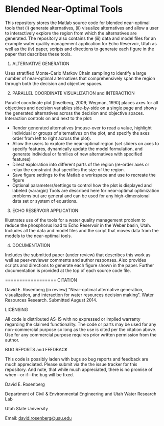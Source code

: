 Blended Near-Optimal Tools
==============================
This repository stores the Matlab source code for blended near-optimal tools that (i) generate alternatives, (ii) visualize alternatives and allow a user to interactively explore the region from which the alternatives are generated. The repository also contains the (iii) data and model files for an example water quality management application for Echo Reservoir, Utah as well as the (iv) paper, scripts and directions to generate each figure in the paper that describes these tools.

1) ALTERNATIVE GENERATION

Uses stratified Monte-Carlo Markov Chain sampling to identify a large number of near-optimal alternatives that comprehensively span the region through both the decision and objective spaces.

2) PARALLEL COORDINATE VISUALIZATION and INTERACTION

Parallel coordinate plot [Inselberg, 2009; Wegman, 1990] places axes for all objectives and decision variables side-by-side on a single page and shows the generated alternatives across the decision and objective spaces. Interaction controls on and next to the plot:
-	Render generated alternatives (mouse-over to read a value, highlight individual or groups of alternatives on the plot, and specify the axes order from left to right across the plot).
-	Allow the users to explore the near-optimal region (set sliders on axes to specify features, dynamically update the model formulation, and generate individual or families of new alternatives with specified features) 
-	Direct exploration into different parts of the region (re-order axes or relax the constraint that specifies the size of the region.
-	Save figure settings to the Matlab e workspace and use to recreate the figure
-	Optional parameters/settings to control how the plot is displayed and labeled (varargin)
Tools are described here for near-optimal optimization problems but are general and can be used for any high-dimensional data set or system of equations.

3) ECHO RESERVOIR APPLICATION

Illustrates use of the tools for a water quality management problem to reduce the phosphorus load to Echo Reservoir in the Weber basin, Utah. Includes all the data and model files and the script that moves data from the models to the near-optimal tools.

4) DOCUMENTATION

Includes the submitted paper (under review) that describes this work as well as peer-reviewer comments and author responses. Also provides scripts and directions to generate each figure shown in the paper. Further documentation is provided at the top of each source code file.

==================
CITATION

David E. Rosenberg (in review) "Near-optimal alternative generation, visualization, and interaction for water resources decision making". Water Resources Research. Submitted August 2014.

LICENSING

All code is distributed AS-IS with no expressed or implied warranty regarding the claimed functionality. The code or parts may be used for any non-commercial purpose so long as the use is cited per the citation above. Use for any commercial purpose requires prior written permission from the author.

BUG REPORTS and FEEDBACK

This code is possibly laden with bugs so bug reports and feedback are much appreciated. Please submit via the the issue tracker for this repository. And note, that while much appreciated, there is no promise of when--or if--the bug will be fixed.

David E. Rosenberg

Department of Civil & Environmental Engineering and Utah Water Research Lab

Utah State University

Email: david.rosenberg@usu.edu


